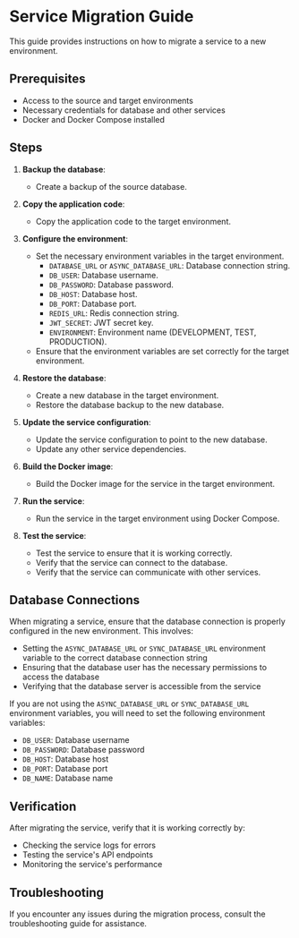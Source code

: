# Service Migration Guide

This guide provides instructions on how to migrate a service to a new environment.

## Prerequisites

- Access to the source and target environments
- Necessary credentials for database and other services
- Docker and Docker Compose installed

## Steps

1.  **Backup the database**:
    -   Create a backup of the source database.

2.  **Copy the application code**:
    -   Copy the application code to the target environment.

3.  **Configure the environment**:
    -   Set the necessary environment variables in the target environment.
        -   `DATABASE_URL` or `ASYNC_DATABASE_URL`: Database connection string.
        -   `DB_USER`: Database username.
        -   `DB_PASSWORD`: Database password.
        -   `DB_HOST`: Database host.
        -   `DB_PORT`: Database port.
        -   `REDIS_URL`: Redis connection string.
        -   `JWT_SECRET`: JWT secret key.
        -   `ENVIRONMENT`: Environment name (DEVELOPMENT, TEST, PRODUCTION).
    -   Ensure that the environment variables are set correctly for the target environment.

4.  **Restore the database**:
    -   Create a new database in the target environment.
    -   Restore the database backup to the new database.

5.  **Update the service configuration**:
    -   Update the service configuration to point to the new database.
    -   Update any other service dependencies.

6.  **Build the Docker image**:
    -   Build the Docker image for the service in the target environment.

7.  **Run the service**:
    -   Run the service in the target environment using Docker Compose.

8.  **Test the service**:
    -   Test the service to ensure that it is working correctly.
    -   Verify that the service can connect to the database.
    -   Verify that the service can communicate with other services.

## Database Connections

When migrating a service, ensure that the database connection is properly configured in the new environment. This involves:

- Setting the `ASYNC_DATABASE_URL` or `SYNC_DATABASE_URL` environment variable to the correct database connection string
- Ensuring that the database user has the necessary permissions to access the database
- Verifying that the database server is accessible from the service

If you are not using the `ASYNC_DATABASE_URL` or `SYNC_DATABASE_URL` environment variables, you will need to set the following environment variables:

- `DB_USER`: Database username
- `DB_PASSWORD`: Database password
- `DB_HOST`: Database host
- `DB_PORT`: Database port
- `DB_NAME`: Database name

## Verification

After migrating the service, verify that it is working correctly by:

- Checking the service logs for errors
- Testing the service's API endpoints
- Monitoring the service's performance

## Troubleshooting

If you encounter any issues during the migration process, consult the troubleshooting guide for assistance.
